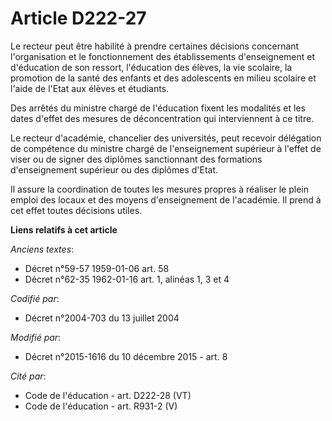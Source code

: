 # Article D222-27

Le recteur peut être habilité à prendre certaines décisions concernant l'organisation et le fonctionnement des établissements
d'enseignement et d'éducation de son ressort, l'éducation des élèves, la vie scolaire, la promotion de la santé des enfants
et des adolescents en milieu scolaire et l'aide de l'Etat aux élèves et étudiants.

Des arrêtés du ministre chargé de l'éducation fixent les modalités et les dates d'effet des mesures de déconcentration qui
interviennent à ce titre.

Le recteur d'académie, chancelier des universités, peut recevoir délégation de compétence du ministre chargé de
l'enseignement supérieur à l'effet de viser ou de signer des diplômes sanctionnant des formations d'enseignement supérieur ou
des diplômes d'Etat.

Il assure la coordination de toutes les mesures propres à réaliser le plein emploi des locaux et des moyens d'enseignement de
l'académie. Il prend à cet effet toutes décisions utiles.

**Liens relatifs à cet article**

_Anciens textes_:

  - Décret n°59-57 1959-01-06 art. 58
  - Décret n°62-35 1962-01-16 art. 1, alinéas 1, 3 et 4

_Codifié par_:

  - Décret n°2004-703 du 13 juillet 2004

_Modifié par_:

  - Décret n°2015-1616 du 10 décembre 2015 - art. 8

_Cité par_:

  - Code de l'éducation - art. D222-28 (VT)
  - Code de l'éducation - art. R931-2 (V)
